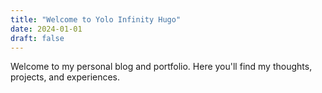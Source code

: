 ```yaml
---
title: "Welcome to Yolo Infinity Hugo"
date: 2024-01-01
draft: false
---
```


Welcome to my personal blog and portfolio. Here you'll find my thoughts, projects, and experiences.
